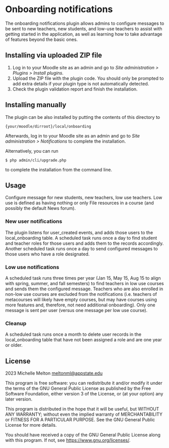 # Onboarding notifications #

The onboarding notifications plugin allows admins to configure messages to be sent to
new teachers, new students, and low-use teachers to assist with getting started in the
application, as well as learning how to take advantage of features beyond the basic ones.

## Installing via uploaded ZIP file ##

1. Log in to your Moodle site as an admin and go to _Site administration >
   Plugins > Install plugins_.
2. Upload the ZIP file with the plugin code. You should only be prompted to add
   extra details if your plugin type is not automatically detected.
3. Check the plugin validation report and finish the installation.

## Installing manually ##

The plugin can be also installed by putting the contents of this directory to

    {your/moodle/dirroot}/local/onboarding

Afterwards, log in to your Moodle site as an admin and go to _Site administration >
Notifications_ to complete the installation.

Alternatively, you can run

    $ php admin/cli/upgrade.php

to complete the installation from the command line.

## Usage ##

Configure message for new students, new teachers, low use teachers. Low use is defined
as having nothing or only File resources in a course (and possibly the default News forum).

### New user notifications ###

The plugin listens for user_created events, and adds those users to the local_onboarding
table. A scheduled task runs once a day to find student and teacher roles for those users
and adds them to the records accordingly. Another scheduled task runs once a day to send 
configured messages to those users who have a role designated.

### Low use notifications ###

A scheduled task runs three times per year (Jan 15, May 15, Aug 15 to align with spring,
summer, and fall semesters) to find teachers in low use courses and sends them
the configured message. Teachers who are also enrolled in non-low use courses are excluded
from the notifications (i.e. teachers of metacourses will likely have empty courses,
but may have courses using more features and, therefore, not need additional onboarding).
Only one message is sent per user (versus one message per low use course).

### Cleanup ###
A scheduled task runs once a month to delete user records in the local_onboarding table
that have not been assigned a role and are one year or older.

## License ##

2023 Michelle Melton <meltonml@appstate.edu>

This program is free software: you can redistribute it and/or modify it under
the terms of the GNU General Public License as published by the Free Software
Foundation, either version 3 of the License, or (at your option) any later
version.

This program is distributed in the hope that it will be useful, but WITHOUT ANY
WARRANTY; without even the implied warranty of MERCHANTABILITY or FITNESS FOR A
PARTICULAR PURPOSE.  See the GNU General Public License for more details.

You should have received a copy of the GNU General Public License along with
this program.  If not, see <https://www.gnu.org/licenses/>.
